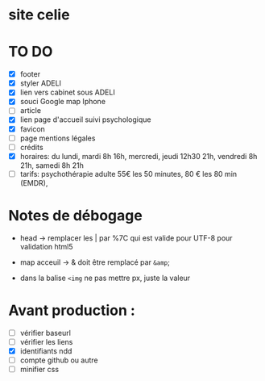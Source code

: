 site celie
=====

# TO DO

- [x] footer
- [x] styler ADELI
- [x] lien vers cabinet sous ADELI
- [x] souci Google map Iphone
- [ ] article
- [x] lien page d'accueil suivi psychologique
- [x] favicon
- [ ] page mentions légales
- [ ] crédits
- [x] horaires: du lundi, mardi 8h 16h, mercredi, jeudi 12h30 21h, vendredi 8h 21h, samedi 8h 21h
- [ ] tarifs: psychothérapie adulte 55€ les 50 minutes, 80 € les 80 min (EMDR), 

# Notes de débogage

- head -> remplacer les | par %7C qui est valide pour UTF-8 pour validation html5

- map acceuil -> & doit être remplacé par `&amp`;
- dans la balise `<img` ne pas mettre px, juste la valeur

# Avant production :

- [ ] vérifier baseurl
- [ ] vérifier les liens
- [x] identifiants ndd
- [ ] compte github ou autre
- [ ] minifier css
